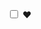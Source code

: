 <!DOCTYPE html>
<html lang="en">
<head>
    <meta charset="UTF-8">
    <title>给管事大人的小爱心</title>
    <link rel="stylesheet" type="text/css" href="index.css">
    <link rel="stylesheet" type="text/css" href="index02.css">
<!--    <link rel="stylesheet" type="text/css" href="index03.css">-->
</head>
<body>
<input id="toggle-heart" type="checkbox">
<label for="toggle-heart">❤</label>
</body>
</html>